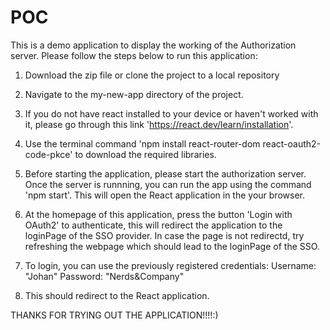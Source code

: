 # POC

This is a demo application to display the working of the Authorization server. Please follow the steps below to run this application:

1. Download the zip file or clone the project to a local repository

2. Navigate to the my-new-app directory of the project.

3. If you do not have react installed to your device or haven't worked with it, please go through this link 'https://react.dev/learn/installation'.

3. Use the terminal command 'npm install react-router-dom react-oauth2-code-pkce' to download the required libraries.

4. Before starting the application, please start the authorization server. Once the server is runnning, you can run the app using the command 'npm start'. This will open the React application in the your browser. 

5. At the homepage of this application, press the button 'Login with OAuth2' to authenticate, this will redirect the application to the loginPage of the SSO provider. In case the page is not redirectd, try refreshing the webpage which should lead to the loginPage of the SSO.

6. To login, you can use the previously registered credentials:
    Username: "Johan"
    Password: "Nerds&Company"

7. This should redirect to the React application.


THANKS FOR TRYING OUT THE APPLICATION!!!!:)